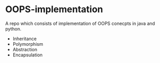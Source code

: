 # OOPS-implementation
A repo which consists of implementation of OOPS conecpts in java and python.
  * Inheritance
  * Polymorphism
  * Abstraction
  * Encapsulation
